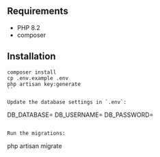 ## Requirements
- PHP 8.2
- composer

## Installation
```
composer install
cp .env.example .env
php artisan key:generate
``

Update the database settings in `.env`:
```
DB_DATABASE=
DB_USERNAME=
DB_PASSWORD=
```

Run the migrations:
```
php artisan migrate
```

